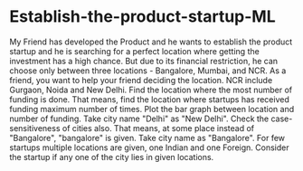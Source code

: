 # Establish-the-product-startup-ML

My Friend has developed the Product and he wants to 
establish the product startup and he is searching for a perfect 
location where getting the investment has a high chance. But 
due to its financial restriction, he can choose only between 
three locations - Bangalore, Mumbai, and NCR. As a friend, 
you want to help your friend deciding the location. NCR 
include Gurgaon, Noida and New Delhi. Find the location 
where the most number of funding is done. That means, find 
the location where startups has received funding maximum 
number of times. Plot the bar graph between location and 
number of funding. Take city name "Delhi" as "New Delhi".
Check the case-sensitiveness of cities also. That means, at 
some place instead of "Bangalore", "bangalore" is given. Take 
city name as "Bangalore". For few startups multiple locations 
are given, one Indian and one Foreign. Consider the startup if 
any one of the city lies in given locations.
